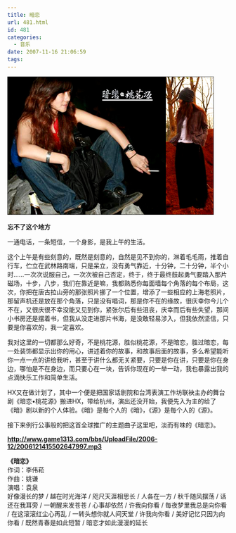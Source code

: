 ```yaml
---
title: 暗恋
url: 481.html
id: 481
categories:
  - 音乐
date: 2007-11-16 21:06:59
tags:
---
```


![](/images/attachments/month_0711/p20071116205410.jpg)  
  

**忘不了这个地方**

  
一通电话，一条短信，一个身影，是我上午的生活。  
  
这个上午是有些刻意的，既然是刻意的，自然是见不到你的，淋着毛毛雨，推着自行车，伫立在武林路南端，只是呆立，没有勇气靠近，十分钟，二十分钟，半个小时……一次次说服自己，一次次被自己否定，终于，终于最终鼓起勇气要踏入那片磁场，十步，八步，我们在靠近是嘛，我都熟悉你每面墙每个角落的每个布局，这次，你把在唐古拉山旁的那张照片挪了一个位置，增添了一些相应的上海老照片，那留声机还是放在那个角落，只是没有唱词，那是你不在的缘故，很庆幸你今儿个不在，又很庆很不幸没能又见到你，紧张尔后有些沮丧，庆幸而后有些失望，那间小书房还是摆着书，但我从没走进那片书海，是没敢轻易涉入，但我依然坚信，只要是你喜欢的，我一定喜欢。  
  
我对这里的一切都那么好奇，不是桃花源，胜似桃花源，不是暗恋，胜过暗恋，每一处装饰都显示出你的用心，讲述着你的故事，和故事后面的故事，多么希望能听你一点一点的讲给我听，甚至于讲什么都无关紧要，只要是你在讲，只要是你在身边，哪怕是不在身边，而只要心在一块，告诉你现在的一举一动，我也暴露出我的点滴快乐工作和简单生活。  
  
HX又在做计划了，其中一个便是把国家话剧院和台湾表演工作坊联袂主办的舞台剧《暗恋•桃花源》搬进HX，带给杭州，演出还没开始，我便先入为主的给了《暗》剧以新的个人体验。《暗》是每个人的《暗》，《源》是每个人的《源》。  
  
接下来例行公事般的把这首全球推广的主题曲子这里吧，淡而有味的《暗恋》。  
  
  
**http://www.game1313.com/bbs/UploadFile/2006-12/2006121415502647997.mp3**  
  
**《暗恋》**  
作词：李伟菘  
作曲：姚谦  
演唱：袁泉  
好像漫长的梦 / 越在时光海洋 / 咫尺天涯相思长 / 人各在一方 / 秋千随风摆荡 / 话还在我耳旁 / 一朝醒来发苍苍 / 心事却依然 / 许我向你看 / 每夜梦里我总是向你看 / 在这滚滚红尘心再乱 / 一转头想你就人间天堂 / 许我向你看 / 美好记忆只因为向你看 / 既然青春是如此短暂 / 暗恋才如此漫漫的延长